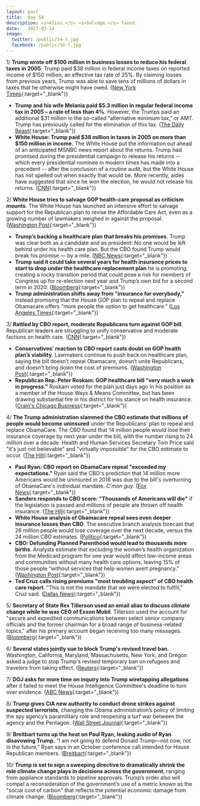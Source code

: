 ```yaml
---
layout: post
title:  Day 54
description: <s>Alias.</s> <s>Salvage.</s> Taxed.
date:   2017-03-14
image:
  twitter: /public/54-t.jpg
  facebook: /public/54-f.jpg
---
```


1/ **Trump wrote off $100 million in business losses to reduce his federal taxes in 2005**. Trump paid $38 million in federal income taxes on reported income of $150 million, an effective tax rate of 25%. By claiming losses from previous years, Trump was able to save tens of millions of dollars in taxes that he otherwise might have owed. ([New York Times](https://www.nytimes.com/2017/03/14/us/politics/donald-trump-taxes.html){:target="_blank"})

* **Trump and his wife Melania paid $5.3 million in regular federal income tax in 2005 – a rate of less than 4%**. However, the Trumps paid an additional $31 million in the so-called “alternative minimum tax,” or AMT. Trump has previously called for the elimination of this tax. ([The Daily Beast](http://www.thedailybeast.com/cheats/2017/03/14/report-trump-s-2005-taxes-revealed.html){:target="_blank"})
* **White House: Trump paid $38 million in taxes in 2005 on more than $150 million in income.** The White House put the information out ahead of an anticipated MSNBC news report about the returns. Trump had promised during the presidential campaign to release his returns -- which every presidential nominee in modern times has made into a precedent -- after the conclusion of a routine audit, but the White House has not spelled out when exactly that would be. More recently, aides have suggested that since he won the election, he would not release his returns. ([CNN](http://www.cnn.com/2017/03/14/politics/trump-tax-returns-release/index.html){:target="_blank"})

2/ **White House tries to salvage GOP health-care proposal as criticism mounts**. The White House has launched an intensive effort to salvage support for the Republican plan to revise the Affordable Care Act, even as a growing number of lawmakers weighed in against the proposal. ([Washington Post](https://www.washingtonpost.com/powerpost/conservative-lawmakers-continue-to-push-back-on-obamacare-plan/2017/03/14/f7331e70-08aa-11e7-93dc-00f9bdd74ed1_story.html){:target="_blank"})

* **Trump’s backing a healthcare plan that breaks his promises**. Trump was clear both as a candidate and as president: No one would be left behind under his health care plan. But the CBO found Trump would break his promise — by a mile. ([NBC News](http://www.nbcnews.com/politics/white-house/trump-s-backing-healthcare-plan-breaks-his-promises-n733031){:target="_blank"})
* **Trump said it could take several years for health insurance prices to start to drop under the healthcare replacement plan** he is promoting, creating a rocky transition period that could pose a risk for members of Congress up for re-election next year and Trump’s own bid for a second term in 2020. ([Bloomberg](https://www.bloomberg.com/politics/articles/2017-03-13/trump-warns-it-could-take-several-years-for-health-costs-to-drop){:target="_blank"})
* **Trump administration shifts away from "insurance for everybody,"** instead promising that the House GOP plan to repeal and replace Obamacare offers "more people the option to get healthcare." ([Los Angeles Times](http://www.latimes.com/politics/washington/la-na-essential-washington-updates-trump-administration-shifts-away-from-1489521022-htmlstory.html){:target="_blank"})

3/ **Rattled by CBO report, moderate Republicans turn against GOP bill**. Republican leaders are struggling to unify conservative and moderate factions on health care. ([CNN](http://www.cnn.com/2017/03/14/politics/moderate-republicans-health-care/){:target="_blank"})

* **Conservatives’ reaction to CBO report casts doubt on GOP health plan’s viability**. Lawmakers continue to push back on healthcare plan, saying the bill doesn’t repeal Obamacare, doesn’t unite Republicans, and doesn’t bring down the cost of premiums. ([Washington Post](https://www.washingtonpost.com/powerpost/conservative-lawmakers-continue-to-push-back-on-obamacare-plan/2017/03/14/f7331e70-08aa-11e7-93dc-00f9bdd74ed1_story.html){:target="_blank"})
* **Republican Rep. Peter Roskam: GOP healthcare bill "very much a work in progress."** Roskam voted for the plan just days ago in his position as a member of the House Ways & Means Committee, but has been drawing substantial fire in his district for his stance on health insurance. ([Crain's Chicago Business](http://www.chicagobusiness.com/article/20170314/BLOGS02/170319944/peter-roskam-blinks-on-ryancare){:target="_blank"})

4/ **The Trump administration slammed the CBO estimate that millions of people would become uninsured** under the Republicans' plan to repeal and replace ObamaCare. The CBO found that 14 million people would lose their insurance coverage by next year under the bill, with the number rising to 24 million over a decade. Health and Human Services Secretary Tom Price said "it's just not believable" and "virtually impossible" for the CBO estimate to occur. ([The Hill](http://thehill.com/homenews/administration/323775-trump-official-slams-cbo-score-its-just-not-believable){:target="_blank"})

* **Paul Ryan: CBO report on ObamaCare repeal "exceeded my expectations."** Ryan said the CBO's prediction that 14 million more Americans would be uninsured in 2018 was due to the bill's overturning of ObamaCare's individual mandate. *C'mon guy.* ([Fox News](http://www.foxnews.com/politics/2017/03/13/paul-ryan-cbo-report-on-obamacare-repeal-exceeded-my-expectations.html){:target="_blank"})
* **Sanders responds to CBO score: "Thousands of Americans will die"** if the legislation is passed and millions of people are thrown off health insurance. ([The Hill](http://thehill.com/policy/healthcare/323787-sanders-responds-to-cbo-score-thousands-of-americans-will-die){:target="_blank"})
* **White House analysis of Obamacare repeal sees even deeper insurance losses than CBO**. The executive branch analysis forecast that 26 million people would lose coverage over the next decade, versus the 24 million CBO estimates. ([Politico](https://secure.politico.com/story/2017/03/obamacare-uninsured-white-house-236019){:target="_blank"})
* **CBO: Defunding Planned Parenthood would lead to thousands more births**. Analysts estimate that excluding the women’s health organization from the Medicaid program for one year would affect low-income areas and communities without many health care options, leaving 15% of those people “without services that help women avert pregnancy.” ([Washington Post](https://www.washingtonpost.com/news/post-nation/wp/2017/03/13/cbo-defunding-planned-parenthood-would-lead-to-thousands-more-births/){:target="_blank"})
* **Ted Cruz calls rising premiums "most troubling aspect" of CBO health care report**. “This is not the mandate that we were elected to fulfill,” Cruz said. ([Dallas News](http://www.dallasnews.com/news/politics/2017/03/14/sen-ted-cruz-forecast-rising-premiums-troubling-aspect-scathing-cbo-health-care-report){:target="_blank"})

5/ **Secretary of State Rex Tillerson used an email alias to discuss climate change while he was CEO of Exxon Mobil**. Tillerson used the account for "secure and expedited communications between select senior company officials and the former chairman for a broad range of business-related topics," after his primary account began receiving too many messages. ([Bloomberg](https://www.bloomberg.com/news/articles/2017-03-13/tillerson-used-alias-email-for-climate-messages-n-y-says){:target="_blank"})

6/ **Several states jointly sue to block Trump's revised travel ban**. Washington, California, Maryland, Massachusetts, New York, and Oregon asked a judge to stop Trump's revised temporary ban on refugees and travelers from taking effect. ([Reuters](http://www.reuters.com/article/us-usa-immigration-idUSKBN16K264){:target="_blank"})

7/ **DOJ asks for more time on inquiry into Trump wiretapping allegations** after it failed to meet the House Intelligence Committee's deadline to turn over evidence. ([ABC News](http://abcnews.go.com/Politics/doj-asks-time-inquiry-trump-wiretapping-allegations/story?id=46106362){:target="_blank"})

8/ **Trump gives CIA new authority to conduct drone strikes against suspected terrorists**, changing the Obama administration’s policy of limiting the spy agency’s paramilitary role and reopening a turf war between the agency and the Pentagon. ([Wall Street Journal](https://www.wsj.com/articles/trump-gave-cia-power-to-launch-drone-strikes-1489444374){:target="_blank"})

9/ **Breitbart turns up the heat on Paul Ryan, leaking audio of Ryan disavowing Trump.** “I am not going to defend Donald Trump—not now, not in the future,” Ryan says in an October conference call intended for House Republican members. ([Breitbart](http://www.breitbart.com/big-government/2017/03/13/exclusive-audio-emerges-of-when-paul-ryan-abandoned-donald-trump-i-am-not-going-to-defend-donald-trump-not-now-not-in-the-future/){:target="_blank"})

10/ **Trump is set to sign a sweeping directive to dramatically shrink the role climate change plays in decisions across the government**, ranging from appliance standards to pipeline approvals. Trump’s order also will compel a reconsideration of the government’s use of a metric known as the "social cost of carbon" that reflects the potential economic damage from climate change. ([Bloomberg](https://www.bloomberg.com/news/articles/2017-03-14/trump-said-to-drop-climate-change-from-environmental-reviews){:target="_blank"})